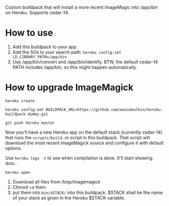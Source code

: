 Custom buildpack that will install a more recent ImageMagic into /app/bin on Heroku. Supports cedar-14.

# How to use

1. Add this buildpack to your app. 
2. Add the SOs to your search path: `heroku config:set LD_LIBRARY_PATH=/app/bin`
3. Use /app/bin/convert and /app/bin/identify. BTW, the default cedar-14 PATH includes /app/bin, so this might happen automatically.

# How to upgrade ImageMagick

`heroku create`

`heroku config:set BUILDPACK_URL=https://github.com/maximkulkin/heroku-buildpack-dummy.git`

`git push heroku master`

Now you'll have a new Heroku app on the default stack (currently cedar-14) that runs the `scrupts/build.sh` script in this buildpack. That script will download the most recent ImageMagick source and configure it with default options.

Use `heroku logs -t` to see when compilation is done. It'll start showing dots..

`heroku open`

1. Download all files from /tmp/imagemagick
2. Chmod +x them
3. put them into `bin/$STACK/` into this buildpack. $STACK shall be the name of your stack as given in the Heroku $STACK variable.


